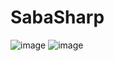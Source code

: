 # SabaSharp

![image](https://github.com/qian-o/SabaSharp/assets/84434846/a293a561-fe79-445a-8ac8-c228daea0c3c)
![image](https://github.com/qian-o/SabaSharp/assets/84434846/9091e7e1-3d9e-4d54-85e2-5e510c00124b)
